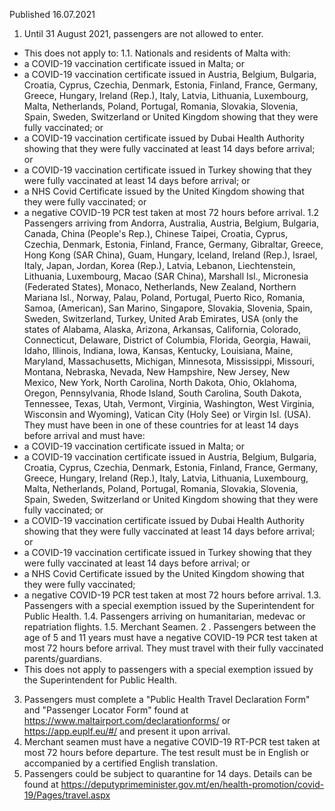 Published 16.07.2021
1. Until 31 August 2021, passengers are not allowed to enter.
- This does not apply to:
1.1. Nationals and residents of Malta with:
 - a COVID-19 vaccination certificate issued in Malta; or
 - a COVID-19 vaccination certificate issued in Austria, Belgium, Bulgaria, Croatia, Cyprus, Czechia, Denmark, Estonia, Finland, France, Germany, Greece, Hungary, Ireland (Rep.), Italy, Latvia, Lithuania, Luxembourg, Malta, Netherlands, Poland, Portugal, Romania, Slovakia, Slovenia, Spain, Sweden, Switzerland or United Kingdom showing that they were fully vaccinated; or
 - a COVID-19 vaccination certificate issued by Dubai Health Authority showing that they were fully vaccinated at least 14 days before arrival; or
 - a COVID-19 vaccination certificate issued in Turkey showing that they were fully vaccinated at least 14 days before arrival; or
 - a NHS Covid Certificate issued by the United Kingdom showing that they were fully vaccinated; or
 - a negative COVID-19 PCR test taken at most 72 hours before arrival.
1.2 Passengers arriving from Andorra, Australia, Austria, Belgium, Bulgaria, Canada, China (People's Rep.), Chinese Taipei, Croatia, Cyprus, Czechia, Denmark, Estonia, Finland, France, Germany, Gibraltar, Greece, Hong Kong (SAR China), Guam, Hungary, Iceland, Ireland (Rep.), Israel, Italy, Japan, Jordan, Korea (Rep.), Latvia, Lebanon, Liechtenstein, Lithuania, Luxembourg, Macao (SAR China), Marshall Isl., Micronesia (Federated States), Monaco, Netherlands, New Zealand, Northern Mariana Isl., Norway, Palau, Poland, Portugal, Puerto Rico, Romania, Samoa, (American), San Marino, Singapore, Slovakia, Slovenia, Spain, Sweden, Switzerland, Turkey, United Arab Emirates, USA (only the states of Alabama, Alaska, Arizona, Arkansas, California, Colorado, Connecticut, Delaware, District of Columbia, Florida, Georgia, Hawaii, Idaho, Illinois, Indiana, Iowa, Kansas, Kentucky, Louisiana, Maine, Maryland, Massachusetts, Michigan, Minnesota, Mississippi, Missouri, Montana, Nebraska, Nevada, New Hampshire, New Jersey, New Mexico, New York, North Carolina, North Dakota, Ohio, Oklahoma, Oregon, Pennsylvania, Rhode Island, South Carolina, South Dakota, Tennessee, Texas, Utah, Vermont, Virginia, Washington, West Virginia, Wisconsin and Wyoming), Vatican City (Holy See) or Virgin Isl. (USA). They must have been in one of these countries for at least 14 days before arrival and must have:
 - a COVID-19 vaccination certificate issued in Malta; or
 - a COVID-19 vaccination certificate issued in Austria, Belgium, Bulgaria, Croatia, Cyprus, Czechia, Denmark, Estonia, Finland, France, Germany, Greece, Hungary, Ireland (Rep.), Italy, Latvia, Lithuania, Luxembourg, Malta, Netherlands, Poland, Portugal, Romania, Slovakia, Slovenia, Spain, Sweden, Switzerland or United Kingdom showing that they were fully vaccinated; or
 - a COVID-19 vaccination certificate issued by Dubai Health Authority showing that they were fully vaccinated at least 14 days before arrival; or
 - a COVID-19 vaccination certificate issued in Turkey showing that they were fully vaccinated at least 14 days before arrival; or
 - a NHS Covid Certificate issued by the United Kingdom showing that they were fully vaccinated;
 - a negative COVID-19 PCR test taken at most 72 hours before arrival.
1.3. Passengers with a special exemption issued by the Superintendent for Public Health.
1.4. Passengers arriving on humanitarian, medevac or repatriation flights.
1.5. Merchant Seamen.
2 . Passengers between the age of 5 and 11 years must have a negative COVID-19 PCR test taken at most 72 hours before arrival. They must travel with their fully vaccinated parents/guardians.
- This does not apply to passengers with a special exemption issued by the Superintendent for Public Health.
3. Passengers must complete a "Public Health Travel Declaration Form" and "Passenger Locator Form" found at <a href="https://www.maltairport.com/declarationforms/">https://www.maltairport.com/declarationforms/</a> or <a href="https://app.euplf.eu/#/">https://app.euplf.eu/#/</a> and present it upon arrival.
4. Merchant seamen must have a negative COVID-19 RT-PCR test taken at most 72 hours before departure. The test result must be in English or accompanied by a certified English translation.
5. Passengers could be subject to quarantine for 14 days. Details can be found at <a href="https://deputyprimeminister.gov.mt/en/health-promotion/covid-19/Pages/travel.aspx">https://deputyprimeminister.gov.mt/en/health-promotion/covid-19/Pages/travel.aspx</a> 

